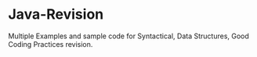 # Java-Revision
Multiple Examples and sample code for Syntactical, Data Structures, Good Coding Practices revision.
